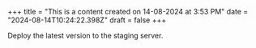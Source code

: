 +++
title = "This is a content created on 14-08-2024 at 3:53 PM"
date = "2024-08-14T10:24:22.398Z"
draft = false
+++

  Deploy the latest version to the staging server.
        